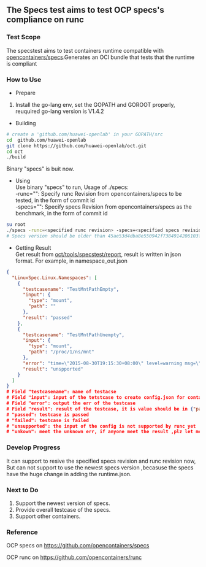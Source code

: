 ## The Specs test  aims to test OCP specs's compliance on runc

### Test Scope    

The specstest aims to test containers runtime compatible with  [opencontainers/specs](https://github.com/opencontainers/specs).Generates an OCI bundle that tests that the runtime is compliant

### How to Use

- Prepare

1. Install the go-lang env, set the GOPATH and GOROOT properly, reuquired go-lang version is V1.4.2      

- Building

``` bash
# create a 'github.com/huawei-openlab' in your GOPATH/src
cd  github.com/huawei-openlab
git clone https://github.com/huawei-openlab/oct.git
cd oct
./build
```
Binary "specs" is buit now.
- Using    
Use binary "specs" to run,
Usage of ./specs:     
  -runc="": Specify runc Revision from opencontainers/specs to be tested, in the form of commit id        
  -specs="": Specify specs Revision from opencontainers/specs as the benchmark, in the form of commit id

``` bash
su root
./specs -runc=<specified runc revision> -specs=<specified specs revision>
# Specs version should be older than 45ae53d4dba8e550942f7384914206103f6d2216, becasue of the huge change of adding runtime.config in specs.
```

- Getting Result     
Get result from [oct/tools/specstest/report](./report/), result is written in json format.
For example, in namespace_out.json
``` json
{
  "LinuxSpec.Linux.Namespaces": [
    {
      "testcasename": "TestMntPathEmpty",
      "input": {
        "type": "mount",
        "path": ""
      },
      "result": "passed"
    },
    {
      "testcasename": "TestMntPathUnempty",
      "input": {
        "type": "mount",
        "path": "/proc/1/ns/mnt"
      },
      "error": "time=\"2015-08-30T19:15:30+08:00\" level=warning msg=\"exit status 1\" \ntime=\"2015-08-30T19:15:30+08:00\" level=warning msg=\"open /sys/fs/cgroup/freezer/user/1000.user/c2.session/oct/freezer.state: no such file or directory\" \ntime=\"2015-08-30T19:15:30+08:00\" level=warning msg=\"open /sys/fs/cgroup/devices/user/1000.user/c2.session/oct/cgroup.procs: no such file or directory\" \ntime=\"2015-08-30T19:15:30+08:00\" level=fatal msg=\"Container start failed: [8] System error: invalid argument\" \nexit status 1",
      "result": "unspported"
    }
  ]
}
# Field "testcasename": name of testacse
# Field "input": input of the tetstcase to create config.json for containers, left value is the obj in [opencontainers/specs](https://github.com/opencontainers/specs), right value is the value of the obj in left.
# Field "error": output the err of the testcase
# Field "result": result of the testcase, it is value should be in {"passed", "failed", "unsupportd", "unknown"}
# "passed": testcase is passed
# "failed": testcase is failed
# "unsupported": the input of the config is not supported by runc yet
# "unkown": meet the unknown err, if anyone meet the result ,plz let me know
``` 

### Develop Progress

It can support to resive the specified specs revision and runc revision now, But can not support to use the newest specs version ,becasuse the specs have the huge change in adding the runtime.json.

### Next to Do 

1. Support the newest version of specs.
2. Provide overall testcase of the specs.
2. Support other containers.

### Reference
OCP specs on https://github.com/opencontainers/specs   

OCP runc on https://github.com/opencontainers/runc
